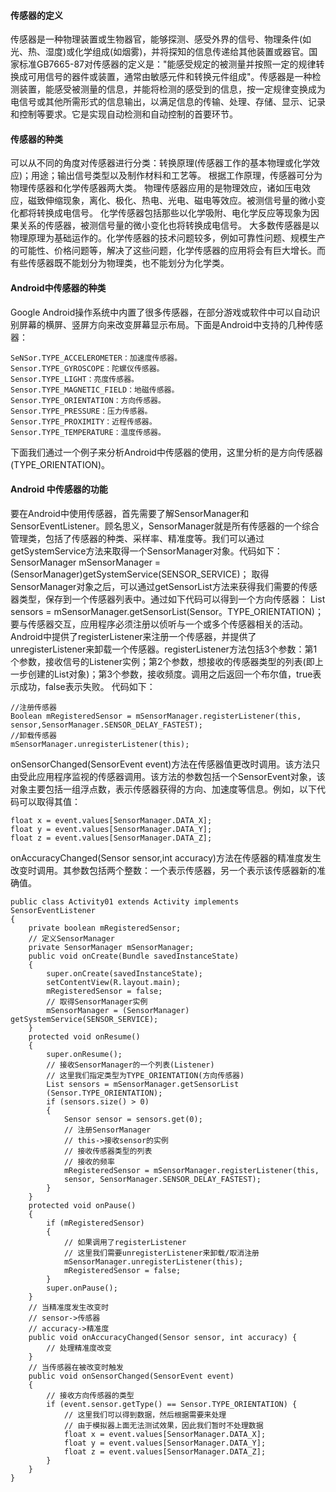 #### 传感器的定义
传感器是一种物理装置或生物器官，能够探测、感受外界的信号、物理条件(如光、热、湿度)或化学组成(如烟雾)，并将探知的信息传递给其他装置或器官。国家标准GB7665-87对传感器的定义是："能感受规定的被测量并按照一定的规律转换成可用信号的器件或装置，通常由敏感元件和转换元件组成"。传感器是一种检测装置，能感受被测量的信息，并能将检测的感受到的信息，按一定规律变换成为电信号或其他所需形式的信息输出，以满足信息的传输、处理、存储、显示、记录和控制等要求。它是实现自动检测和自动控制的首要环节。
#### 传感器的种类
可以从不同的角度对传感器进行分类：转换原理(传感器工作的基本物理或化学效应)；用途；输出信号类型以及制作材料和工艺等。
根据工作原理，传感器可分为物理传感器和化学传感器两大类。
物理传感器应用的是物理效应，诸如压电效应，磁致伸缩现象，离化、极化、热电、光电、磁电等效应。被测信号量的微小变化都将转换成电信号。
化学传感器包括那些以化学吸附、电化学反应等现象为因果关系的传感器，被测信号量的微小变化也将转换成电信号。
大多数传感器是以物理原理为基础运作的。化学传感器的技术问题较多，例如可靠性问题、规模生产的可能性、价格问题等，解决了这些问题，化学传感器的应用将会有巨大增长。而有些传感器既不能划分为物理类，也不能划分为化学类。
#### Android中传感器的种类
Google Android操作系统中内置了很多传感器，在部分游戏或软件中可以自动识别屏幕的横屏、竖屏方向来改变屏幕显示布局。下面是Android中支持的几种传感器：
```  
SeNSor.TYPE_ACCELEROMETER：加速度传感器。
Sensor.TYPE_GYROSCOPE：陀螺仪传感器。
Sensor.TYPE_LIGHT：亮度传感器。
Sensor.TYPE_MAGNETIC_FIELD：地磁传感器。
Sensor.TYPE_ORIENTATION：方向传感器。
Sensor.TYPE_PRESSURE：压力传感器。
Sensor.TYPE_PROXIMITY：近程传感器。
Sensor.TYPE_TEMPERATURE：温度传感器。
```
下面我们通过一个例子来分析Android中传感器的使用，这里分析的是方向传感器(TYPE_ORIENTATION)。
#### Android 中传感器的功能
要在Android中使用传感器，首先需要了解SensorManager和SensorEventListener。顾名思义，SensorManager就是所有传感器的一个综合管理类，包括了传感器的种类、采样率、精准度等。我们可以通过getSystemService方法来取得一个SensorManager对象。代码如下：
SensorManager mSensorManager = (SensorManager)getSystemService(SENSOR_SERVICE)；
取得SensorManager对象之后，可以通过getSensorList方法来获得我们需要的传感器类型，保存到一个传感器列表中。通过如下代码可以得到一个方向传感器：
List sensors = mSensorManager.getSensorList(Sensor。TYPE_ORIENTATION)；
要与传感器交互，应用程序必须注册以侦听与一个或多个传感器相关的活动。Android中提供了registerListener来注册一个传感器，并提供了unregisterListener来卸载一个传感器。registerListener方法包括3个参数：第1个参数，接收信号的Listener实例；第2个参数，想接收的传感器类型的列表(即上一步创建的List对象)；第3个参数，接收频度。调用之后返回一个布尔值，true表示成功，false表示失败。
代码如下：
```  
//注册传感器
Boolean mRegisteredSensor = mSensorManager.registerListener(this, sensor,SensorManager.SENSOR_DELAY_FASTEST);
//卸载传感器
mSensorManager.unregisterListener(this);
```
onSensorChanged(SensorEvent event)方法在传感器值更改时调用。该方法只由受此应用程序监视的传感器调用。该方法的参数包括一个SensorEvent对象，该对象主要包括一组浮点数，表示传感器获得的方向、加速度等信息。例如，以下代码可以取得其值：
```  
float x = event.values[SensorManager.DATA_X];
float y = event.values[SensorManager.DATA_Y];
float z = event.values[SensorManager.DATA_Z];
```
onAccuracyChanged(Sensor sensor,int accuracy)方法在传感器的精准度发生改变时调用。其参数包括两个整数：一个表示传感器，另一个表示该传感器新的准确值。
```  
public class Activity01 extends Activity implements SensorEventListener
{
	private boolean mRegisteredSensor;
	// 定义SensorManager
	private SensorManager mSensorManager;
	public void onCreate(Bundle savedInstanceState)
	{
		super.onCreate(savedInstanceState);
		setContentView(R.layout.main);
		mRegisteredSensor = false;
		// 取得SensorManager实例
		mSensorManager = (SensorManager) getSystemService(SENSOR_SERVICE);
	}
	protected void onResume()
	{
		super.onResume();
		// 接收SensorManager的一个列表(Listener)
		// 这里我们指定类型为TYPE_ORIENTATION(方向传感器)
		List sensors = mSensorManager.getSensorList
		(Sensor.TYPE_ORIENTATION);
		if (sensors.size() > 0)
		{
			Sensor sensor = sensors.get(0);
			// 注册SensorManager
			// this->接收sensor的实例
			// 接收传感器类型的列表
			// 接收的频率
			mRegisteredSensor = mSensorManager.registerListener(this,
			sensor, SensorManager.SENSOR_DELAY_FASTEST);
		}
	}
	protected void onPause()
	{
		if (mRegisteredSensor)
		{
			// 如果调用了registerListener
			// 这里我们需要unregisterListener来卸载/取消注册
			mSensorManager.unregisterListener(this);
			mRegisteredSensor = false;
		}
		super.onPause();
	}
	// 当精准度发生改变时
	// sensor->传感器
	// accuracy->精准度
	public void onAccuracyChanged(Sensor sensor, int accuracy) {
		// 处理精准度改变
	}
	// 当传感器在被改变时触发
	public void onSensorChanged(SensorEvent event)
	{
		// 接收方向传感器的类型
		if (event.sensor.getType() == Sensor.TYPE_ORIENTATION) {
			// 这里我们可以得到数据，然后根据需要来处理
			// 由于模拟器上面无法测试效果，因此我们暂时不处理数据
			float x = event.values[SensorManager.DATA_X];
			float y = event.values[SensorManager.DATA_Y];
			float z = event.values[SensorManager.DATA_Z];
		}
	}
}
```